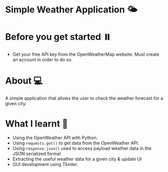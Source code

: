 # Simple Weather Application 🌤️

# Before you get started ⏸️
* Get your free API key from the OpenWeatherMap website. Must create an account in order to do so.


# About 💻
A simple application that allows the user to check the weather forecast for a given city.

# What I learnt 🚀
* Using the OpenWeather API with Python.
* Using `requests.get()` to get data from the OpenWeather API.
* Using `response.json()` used to access payload weather data in the JSON serialized format
* Extracting the useful weather data for a given city & update UI
* GUI development using Tkinter.


